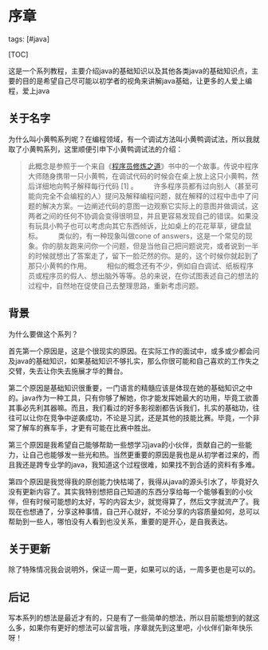 # 序章
tags: [#java]

[TOC]

这是一个系列教程，主要介绍java的基础知识以及其他各类java的基础知识点，主要的目的是希望自己尽可能以初学者的视角来讲解java基础，让更多的人爱上编程，爱上java

## 关于名字

为什么叫小黄鸭系列呢？在编程领域，有一个调试方法叫小黄鸭调试法，所以我就取了小黄鸭系列，这里顺便引申下小黄鸭调试法的介绍：

> 此概念是参照于一个来自《[程序员修炼之道](https://baike.baidu.com/item/程序员修炼之道/7872985)》书中的一个故事。传说中程序大师随身携带一只小黄鸭，在调试代码的时候会在桌上放上这只小黄鸭，然后详细地向鸭子解释每行代码 [1] 。
> 　　许多程序员都有过向别人（甚至可能向完全不会编程的人）提问及解释编程问题，就在解释的过程中击中了问题的解决方案。一边阐述代码的意图一边观察它实际上的意图并做调试，这两者之间的任何不协调会变得很明显，并且更容易发现自己的错误。如果没有玩具小鸭子也可以考虑向其它东西倾诉，比如桌上的花花草草，键盘鼠标。
> 　　类似的，有一种现象叫做cone of answers，这是一个常见的现象。你的朋友跑来问你一个问题，但是当他自己把问题说完，或者说到一半的时候就想出了答案走了，留下一脸茫然的你。是的，这个时候你就起到了那只小黄鸭的作用。
> 　　相似的概念还有不少，例如自白调试、纸板程序员或程序员的假人、想出脑外等等。总的来说，在你试图表述自己的想法的过程中，自然地在促使自己去整理思路，重新考虑问题。



## 背景

为什么要做这个系列？

首先第一个原因是，这是个很现实的原因。在实际工作的面试中，或多或少都会问及java的基础知识，如果基础知识不够扎实，那么你很可能和自己喜欢的工作失之交臂，失去让你失去施展才华的舞台。

第二个原因是基础知识很重要，一门语言的精髓应该是体现在她的基础知识之中的。java作为一种工具，只有你够了解她，你才能发挥她最大的功用，毕竟工欲善其事必先利其器嘛。而且，我们看过的好多影视剧都告诉我们，扎实的基础功，往往可以让你在竞争中逆袭成功，不论是习武，还是其他的技能比赛。毕竟，一个非常了解车的赛车手，才更有可能在比赛中胜出。

第三个原因是我希望自己能够帮助一些想学习java的小伙伴，贡献自己的一些能力，让自己也能够发一些光和热。当然更重要的原因是我也是从初学者过来的，而且我还是跨专业学的java，我知道这个过程很难，如果找不到合适的资料有多难。

第四个原因是我觉得我的原创能力快枯竭了，我得从java的源头引水了，毕竟好久没有更新内容了。其实我特别想把自己知道的东西分享给每一个能够看到的小伙伴，但有时候可能想的太好，写的内容太少，就觉得算了，然后文字就流产了。我现在也想通了，分享这种事情，自己开心就好，不论分享的内容质量如何，总可以帮助到一些人，哪怕没有人看到也没关系，重要的是开心，是自我表达。

## 关于更新

除了特殊情况我会说明外，保证一周一更，如果可以的话，一周多更也是可以的。

## 后记

写本系列的想法是最近才有的，只是有了一些简单的想法，所以目前能想到的就这么多，如果你有更好的想法可以留言哦，序章就先到这里吧，小伙伴们新年快乐呀！